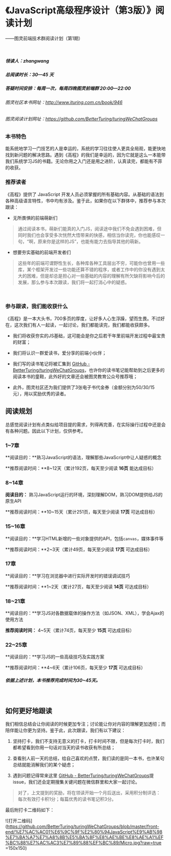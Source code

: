 # 《JavaScript高级程序设计（第3版）》阅读计划

——图灵前端技术群阅读计划（第1期）

<br>



##### 领读人：zhangwang

##### 总阅读时长：30—45 天

##### 答疑时间安排：每周一次，每周四晚图灵前端群 20:00—22:00

###### 图灵社区本书网址：<a href="http://www.ituring.com.cn/book/946">http://www.ituring.com.cn/book/946</a>
###### 图灵阅读计划网址：<a href="https://github.com/BetterTuring/turingWeChatGroups">https://github.com/BetterTuring/turingWeChatGroups</a>

<div style="margin-top:20px"></div>

### 本书特色  

能系统地学习一门技艺的人是幸运的，系统的学习往往使人更具全局观，能更快地找到新问题的解决思路。遇到《高程》的我们是幸运的，因为它就是这么一本能带我们系统学习JS的书籍。无论你用之入门还是用之进阶，认真读完，都能有不菲的收获。

### 推荐读者 

《高程》提供了 JavaScript 开发人员必须掌握的所有基础内容。从基础的语法到各种高级语言特性，书中均有涉及。鉴于此，如果你在以下群体中，推荐参与本次跟读：

- 无所畏惧的前端萌新们  
>通过阅读本书，萌新们能真的入门JS，阅读途中我们不免会遇到困难，但同时我们也会享受多次恍然大悟带来的快感，相信当你读完，你也能感叹一句，“啊，原来你是这样的JS”，也能有能力去指导其他的萌新。

- 想要夯实基础的前端开发者们
>这些年的前端可谓野性生长，各种库各种工具层出不穷，可能你也曾用一些库，某个框架开发过一些功能还算不错的程序，或者工作中的你没有遇到太大的困难，但是却总是担心对一些基础的内容的理解有所欠缺将影响今后的发展，那么参与本次跟读，我们将一起打消心中的疑惑。


<br>

### 参与跟读，我们能收获什么

<div style="margin-top:15px"></div>

《高程》是一本大头书，700多页的厚度，让好多人心生浮躁，望而生畏。不过好在，这次我们有人一起读，一起讨论，我们都能读完，我们都能收获颇多。

- 我们将收获夯实的JS基础，这可能会是你之后若干年里前端开发过程中最宝贵的财富；

- 我们将认识一群爱读书，爱分享的前端小伙伴；

- 我们写的读书笔记将被汇集到 [GitHub - BetterTuring/turingWeChatGroups](https://github.com/BetterTuring/turingWeChatGroups)，也许你的读书笔记能帮助到之后更多的阅读本书的童鞋，此外好的文章还会被图灵教育公众号推荐哦；

- 此外，图灵社区还为我们提供了3张电子书代金券（金额分别为50/30/15元），用以奖励优秀的读者。


<div style="margin-bottom:15px"></div>


## 阅读规划

<div style="margin-top:15px"></div>


总感觉阅读计划有点类似给项目提的需求，列得再完善，在实际操行过程中还是会有各种问题。因此以下计划，仅供参考。

###  1~7章

**阅读目的：**熟习JavaScript的语法，理解那些JavaScript中让人疑惑的概念

**推荐阅读时间：**8~12天（累计192页，每天至少阅读 **16页** 能达成目标）

###  8~14章

**阅读目的：** 熟习JavaScript运行的环境，深刻理解DOM，熟习DOM提供给JS的原生API

**推荐阅读时间：**10~15天（累计251页，每天至少阅读 **17页** 可达成目标）

### 15~16章

**阅读目的：**学习HTML新增的一些对象提供的API，包括`canvas`，媒体事件等

**推荐阅读时间：**2~3天（累计49页，每天至少阅读 **17页** 可达成目标）

### 17章

**阅读目的：**学习在浏览器中进行实际开发时的错误调试技巧

**推荐阅读时间：**1~2天（累计27页，每天至少阅读 **14页** 可达成目标）

### 18~21章

**阅读目的：**学习JS对各数据载体的操作方法（如JSON、XML），学会Ajax的使用方法

**推荐阅读时间：** 4~5天（累计74页，每天至少 **15页** 可达成目标）

### 22~25章

**阅读目的：**学习JS的一些高级技巧及实践方案

**推荐阅读时间：**4~6天（累计106页，每天至少 **17页** 可达成目标）

##### 依据上述计划，本书推荐完成时间为30~45天。

<br>

## 如何更好地跟读

<div style="margin-top:15px"></div>

我们相信总结会让你阅读的时候更加专注；讨论能让你对内容的理解更加透彻；而陪伴能让你更为坚持。鉴于此，此次跟读，我们有以下建议：

1. 坚持打卡，我们不支持无意义的打卡，打卡时间不限，但是每次打卡时，我们都希望看到你用一句话对当天的读书收获有所总结；

2. 查看别人前一天的总结，给自己喜欢的点赞，我们读的是同一本书，也许某句总结就能消解我们的某个疑虑；

3. 遇到问题记得常来这里 [GitHub - BetterTuring/turingWeChatGroups](https://github.com/BetterTuring/turingWeChatGroups)提issue，我们还会定期搜集关键问题在微信群里和大家一起讨论。

> 对了，上文提到的奖励，将在领读开始一个月后送出，采用积分制评选：  
> 每次有效打卡积1分；每篇优秀的读书笔记积3分。

最后附打卡二维码如下：

![打开二维码](https://github.com/BetterTuring/turingWeChatGroups/blob/master/front-end/%E7%AC%AC01%E6%9C%9F%E2%80%94JavaScript%E9%AB%98%E7%BA%A7%E7%A8%8B%E5%BA%8F%E8%AE%BE%E8%AE%A1%EF%BC%88%E7%AC%AC3%E7%89%88%EF%BC%89/Micro.jpg?raw=true =150x150)





